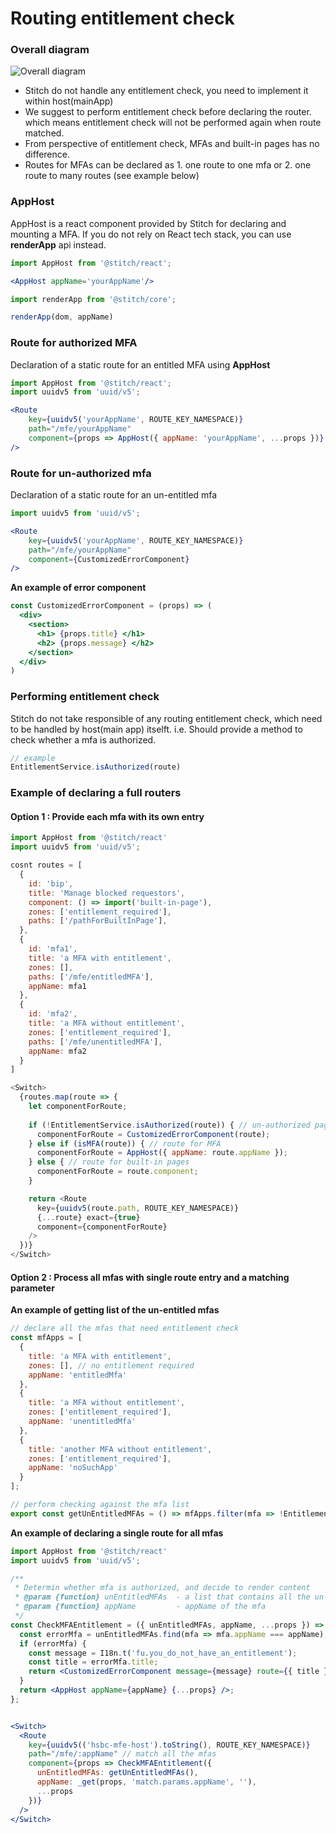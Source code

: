 # Routing entitlement check

### Overall diagram
![Overall diagram](https://alm-github.systems.uk.hsbc/Net-UI/stitch/raw/HEAD/docs/assets/route_entitlement.png "Overall diagram")

- Stitch do not handle any entitlement check, you need to implement it within host(mainApp)
- We suggest to perform entitlement check before declaring the router. which means entitlement check will not be performed again when route matched.
- From perspective of entitlement check, MFAs and built-in pages has no difference.
- Routes for MFAs can be declared as 1. one route to one mfa or 2. one route to many routes (see example below)


### AppHost

AppHost is a react component provided by Stitch for declaring and mounting a MFA. If you do not rely on React tech stack, you can use **renderApp** api instead. 

```jsx
import AppHost from '@stitch/react';

<AppHost appName='yourAppName'/>
```

```js
import renderApp from '@stitch/core';

renderApp(dom, appName)
```


### Route for authorized MFA

Declaration of a static route for an entitled MFA using **AppHost**
```jsx
import AppHost from '@stitch/react';
import uuidv5 from 'uuid/v5';

<Route
    key={uuidv5('yourAppName', ROUTE_KEY_NAMESPACE)}
    path="/mfe/yourAppName"
    component={props => AppHost({ appName: 'yourAppName', ...props })}
/>
```
       
### Route for un-authorized mfa
Declaration of  a static route for an un-entitled mfa

```jsx
import uuidv5 from 'uuid/v5';

<Route
    key={uuidv5('yourAppName', ROUTE_KEY_NAMESPACE)}
    path="/mfe/yourAppName"
    component={CustomizedErrorComponent}
/>
```

**An example of error component**
```jsx
const CustomizedErrorComponent = (props) => (
  <div>
    <section>
      <h1> {props.title} </h1>
      <h2> {props.message} </h2>
    </section>
  </div>
)
```

### Performing entitlement check 
Stitch do not take responsible of any routing entitlement check, which need to be handled by host(main app) itselft.
i.e. Should provide a method to check whether a mfa is authorized.
```js
// example 
EntitlementService.isAuthorized(route)
```

### Example of declaring a full routers
#### Option 1 : Provide each mfa with its own entry
```js
import AppHost from '@stitch/react'
import uuidv5 from 'uuid/v5';

cosnt routes = [
  {
    id: 'bip',
    title: 'Manage blocked requestors',
    component: () => import('built-in-page'),
    zones: ['entitlement_required'],
    paths: ['/pathForBuiltInPage'],
  },
  {
    id: 'mfa1',
    title: 'a MFA with entitlement',
    zones: [],
    paths: ['/mfe/entitledMFA'],
    appName: mfa1
  },
  {
    id: 'mfa2',
    title: 'a MFA without entitlement',
    zones: ['entitlement_required'],
    paths: ['/mfe/unentitledMFA'],
    appName: mfa2
  }
]

<Switch>
  {routes.map(route => {
    let componentForRoute;
    
    if (!EntitlementService.isAuthorized(route)) { // un-authorized page
      componentForRoute = CustomizedErrorComponent(route);
    } else if (isMFA(route)) { // route for MFA
      componentForRoute = AppHost({ appName: route.appName });
    } else { // route for built-in pages
      componentForRoute = route.component;
    }

    return <Route
      key={uuidv5(route.path, ROUTE_KEY_NAMESPACE)}
      {...route} exact={true}
      component={componentForRoute}
    />
  })}
</Switch>
```

#### Option 2 : Process all mfas with single route entry and a matching parameter

**An example of getting list of the un-entitled mfas**
```js
// declare all the mfas that need entitlement check
const mfApps = [
  {
    title: 'a MFA with entitlement',
    zones: [], // no entitlement required
    appName: 'entitledMfa'
  },
  {
    title: 'a MFA without entitlement',
    zones: ['entitlement_required'],
    appName: 'unentitledMfa'
  },
  {
    title: 'another MFA without entitlement',
    zones: ['entitlement_required'],
    appName: 'noSuchApp'
  }
];

// perform checking against the mfa list
export const getUnEntitledMFAs = () => mfApps.filter(mfa => !EntitlementService.isAuthorized(mfa));
```

**An example of declaring a single route for all mfas**
```jsx
import AppHost from '@stitch/react'
import uuidv5 from 'uuid/v5';

/**
 * Determin whether mfa is authorized, and decide to render content
 * @param {function} unEntitledMFAs  - a list that contains all the un-entitled mfas
 * @param {function} appName         - appName of the mfa
 */
const CheckMFAEntitlement = ({ unEntitledMFAs, appName, ...props }) => {
  const errorMfa = unEntitledMFAs.find(mfa => mfa.appName === appName);
  if (errorMfa) {
    const message = I18n.t('fu.you_do_not_have_an_entitlement');
    const title = errorMfa.title;
    return <CustomizedErrorComponent message={message} route={{ title }} />;
  }
  return <AppHost appName={appName} {...props} />;
};


<Switch>
  <Route
    key={uuidv5(('hsbc-mfe-host').toString(), ROUTE_KEY_NAMESPACE)}
    path="/mfe/:appName" // match all the mfas
    component={props => CheckMFAEntitlement({
      unEntitledMFAs: getUnEntitledMFAs(),
      appName: _get(props, 'match.params.appName', ''),
      ...props
    })}
  />
</Switch>
```
 




